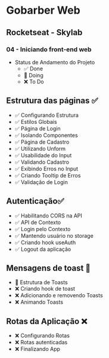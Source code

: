 # Gobarber Web
## Rocketseat - Skylab
### 04 - Iniciando front-end web
- Status de Andamento do Projeto
  - ✅   Done
  - 📍   Doing
  - ❌   To Do

## Estrutura das páginas ✅
* ✅   Configurando Estrutura
* ✅   Estilos Globais
* ✅   Página de Login
* ✅   Isolando Componentes
* ✅   Página de Cadastro
* ✅   Utilizando Unform
* ✅   Usabilidade do Input
* ✅   Validando Cadastro
* ✅   Exibindo Erros no Input
* ✅   Criando Tooltip de Erros
* ✅   Validação de Login

## Autenticação✅
* ✅  Habilitando CORS na API
* ✅  API de Contexto
* ✅  Login pelo Contexto
* ✅  Mantendo usuário no storage
* ✅  Criando hook useAuth
* ✅  Logout da aplicação

## Mensagens de toast 📍
* 📍  Estrutura de Toasts
* ❌  Criando hook de toast
* ❌  Adicionando e removendo Toasts
* ❌  Animando Toasts

## Rotas da Aplicação ❌
* ❌   Configurando Rotas
* ❌   Rotas autenticadas
* ❌   Finalizando App
